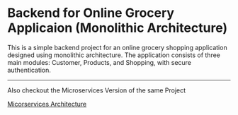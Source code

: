 # Backend for Online Grocery Applicaion (Monolithic Architecture)

This is a simple backend project for an online grocery shopping application designed using monolithic architecture. The application consists of three main modules: Customer, Products, and Shopping, with secure authentication.

---

Also checkout the Microservices Version of the same Project

[Micorservices Architecture](https://github.com/Deval1807/Online-Grocery-Microservices)